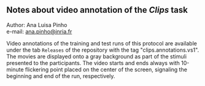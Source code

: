 ## Notes about video annotation of the *Clips* task  

Author: Ana Luisa Pinho  
e-mail: ana.pinho@inria.fr

Video annotations of the training and test runs of this protocol are available under the tab `Releases` of the repository with the tag "clips.annotations.vs1". The movies are displayed onto a gray background as part of the stimuli presented to the participants. The video starts and ends always with 10-minute flickering point placed on the center of the screen, signaling the beginning and end of the run, respectively.

